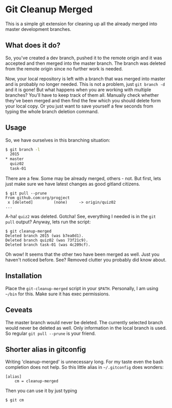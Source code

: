 # Git Cleanup Merged

This is a simple git extension for cleaning up all the already merged into master development branches.

## What does it do?

So, you've created a dev branch, pushed it to the remote origin and it was accepted and then merged into the master branch. The branch was deleted from the remote origin since no further work is needed.

Now, your local repository is left with a branch that was merged into master and is probably no longer needed. This is not a problem, just `git branch -d` and it is gone! But what happens when you are working with multiple branches? You'll have to keep track of them all. Manually check whether they've been merged and then find the few which you should delete form your local copy. Or you just want to save yourself a few seconds from typing the whole branch deletion command.

## Usage

So, we have ourselves in this branching situation:

```sh
$ git branch -l
  2015
* master
  quiz02
  task-01
```

There are a few. Some may be already merged, others - not. But first, lets just make sure we have latest changes as good gitland citizens.

```
$ git pull --prune
From github.com:org/progject
 x [deleted]         (none)     -> origin/quiz02
...
```
A-ha! `quiz2` was deleted. Gotcha! See, everything I needed is in the `git pull` output? Anyway, lets run the script:

```
$ git cleanup-merged
Deleted branch 2015 (was b7ea0d1).
Deleted branch quiz02 (was 73f21c9).
Deleted branch task-01 (was 4c209cf).
```

Oh wow! It seems that the other two have been merged as well. Just you haven't noticed before. See? Removed clutter you probably did know about.

## Installation

Place the `git-cleanup-merged` script in your `$PATH`. Personally, I am using `~/bin` for this. Make sure it has exec permissions.

## Ceveats

The master branch would never be deleted. The currently selected branch would never be deleted as well.
Only information in the local branch is used. So regular `git pull --prune` is your friend.

## Shorter alias in gitconfig

Writing 'cleanup-merged' is unnecessary long. For my taste even the bash completion does not help. So this little alias in `~/.gitconfig` does wonders:

```
[alias]
    cm = cleanup-merged
```

Then you can use it by just typing

```
$ git cm
```
